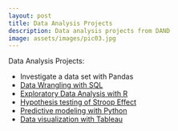 ```yaml
---
layout: post
title: Data Analysis Projects
description: Data analysis projects from DAND
image: assets/images/pic03.jpg
---
```


<!-- 
![test image]({{ site.url | absolute_path}}/assets/images/pic03.jpg)
-->

Data Analysis Projects:

* Investigate a data set with Pandas
* [Data Wrangling with SQL](/udacity_dand_p2_openstreetmap/)
* [Exploratory Data Analysis with R](/udacity_dand_p3_exploresummarizebigmart/)
* [Hypothesis testing of Stroop Effect](/udacity_dand_p4_stroopEffect/)
* [Predictive modeling with Python](/udacity_dand_p5_frauddetection/)
* [Data visualization with Tableau](https://public.tableau.com/profile/shuyu.wang#!/vizhome/Tableau_Superstore_Sales_201712141620/Sales_Forcast)